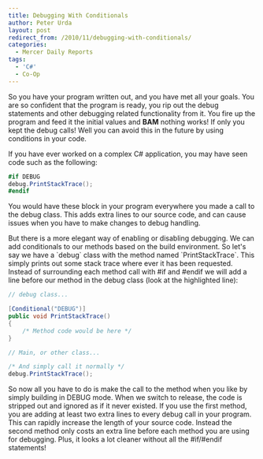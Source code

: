```yaml
---
title: Debugging With Conditionals
author: Peter Urda
layout: post
redirect_from: /2010/11/debugging-with-conditionals/
categories:
  - Mercer Daily Reports
tags:
  - 'C#'
  - Co-Op
---
```


So you have your program written out, and you have met all your goals. You are
so confident that the program is ready, you rip out the debug statements and
other debugging related functionality from it. You fire up the program and feed
it the initial values and **BAM** nothing works! If only you kept the debug
calls! Well you can avoid this in the future by using conditions in your code.

If you have ever worked on a complex C# application, you may have seen code such
as the following:

```csharp
#if DEBUG
debug.PrintStackTrace();
#endif
```

You would have these block in your program everywhere you made a call to the
debug class. This adds extra lines to our source code, and can cause issues when
you have to make changes to debug handling.

But there is a more elegant way of enabling or disabling debugging. We can add
conditionals to our methods based on the build environment. So let's say we have
a \`debug\` class with the method named \`PrintStackTrace\`. This simply prints
out some stack trace where ever it has been requested. Instead of surrounding
each method call with #if and #endif we will add a line before our method in the
debug class (look at the highlighted line):

```csharp
// debug class...

[Conditional("DEBUG")]
public void PrintStackTrace()
{
    /* Method code would be here */
}

// Main, or other class...

/* And simply call it normally */
debug.PrintStackTrace();
```

So now all you have to do is make the call to the method when you like by simply
building in DEBUG mode. When we switch to release, the code is stripped out and
ignored as if it never existed. If you use the first method, you are adding at
least two extra lines to every debug call in your program. This can rapidly
increase the length of your source code. Instead the second method only costs an
extra line before each method you are using for debugging. Plus, it looks a lot
cleaner without all the #if/#endif statements!
